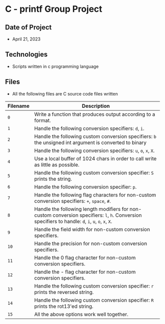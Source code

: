 # C - printf Group Project

## Date of Project

- April 21, 2023

## Technologies

- Scripts written in c programming language

## Files

- All the following files are C source code files written

| Filename | Description                                                                                                                                          |
| -------- | ---------------------------------------------------------------------------------------------------------------------------------------------------- |
| `0`      | Write a function that produces output according to a format.                                                                                         |
| `1`      | Handle the following conversion specifiers: `d`, `i`.                                                                                                |
| `2`      | Handle the following custom conversion specifiers: `b` the unsigned int argument is converted to binary                                              |
| `3`      | Handle the following conversion specifiers: `u`, `o`, `x`, `X`.                                                                                      |
| `4`      | Use a local buffer of 1024 chars in order to call write as little as possible.                                                                       |
| `5`      | Handle the following custom conversion specifier: `S` prints the string.                                                                             |
| `6`      | Handle the following conversion specifier: `p`.                                                                                                      |
| `7`      | Handle the following flag characters for non-custom conversion specifiers: `+`, `space`, `#`.                                                        |
| `8`      | Handle the following length modifiers for non-custom conversion specifiers: `l`, `h`. Conversion specifiers to handle: `d`, `i`, `u`, `o`, `x`, `X`. |
| `9`      | Handle the field width for non-custom conversion specifiers.                                                                                         |
| `10`     | Handle the precision for non-custom conversion specifiers.                                                                                           |
| `11`     | Handle the 0 flag character for non-custom conversion specifiers.                                                                                    |
| `12`     | Handle the - flag character for non-custom conversion specifiers.                                                                                    |
| `13`     | Handle the following custom conversion specifier: `r` prints the reversed string.                                                                    |
| `14`     | Handle the following custom conversion specifier: `R` prints the rot13'ed string.                                                                    |
| `15`     | All the above options work well together.                                                                                                            |

